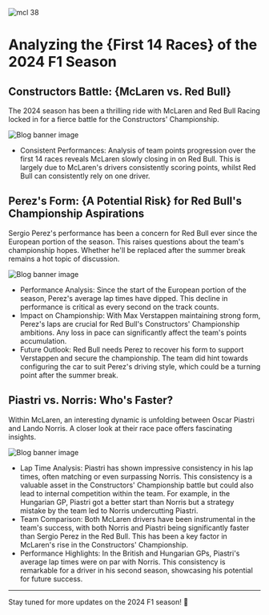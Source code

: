 ![mcl 38]({github}/mcl-38.png)

# Analyzing the \{First 14 Races} of the 2024 F1 Season

## Constructors Battle: \{McLaren vs. Red Bull}

The 2024 season has been a thrilling ride with McLaren and Red Bull Racing locked in for a fierce battle for the Constructors' Championship.

![Blog banner image]({github}/f1-2024-h1.png)

- Consistent Performances: Analysis of team points progression over the first 14 races reveals McLaren slowly closing in on Red Bull. This is largely due to McLaren's drivers consistently scoring points, whilst Red Bull can consistently rely on one driver.

## Perez's Form: \{A Potential Risk} for Red Bull's Championship Aspirations

Sergio Perez's performance has been a concern for Red Bull ever since the European portion of the season. This raises questions about the team's championship hopes. Whether he'll be replaced after the summer break remains a hot topic of discussion.

![Blog banner image]({github}/f1-drivers-h1-02.png)

- Performance Analysis: Since the start of the European portion of the season, Perez's average lap times have dipped. This decline in performance is critical as every second on the track counts.
- Impact on Championship: With Max Verstappen maintaining strong form, Perez's laps are crucial for Red Bull's Constructors' Championship ambitions. Any loss in pace can significantly affect the team's points accumulation.
- Future Outlook: Red Bull needs Perez to recover his form to support Verstappen and secure the championship. The team did hint towards configuring the car to suit Perez's driving style, which could be a turning point after the summer break.

## Piastri vs. Norris: Who's Faster? 

Within McLaren, an interesting dynamic is unfolding between Oscar Piastri and Lando Norris. A closer look at their race pace offers fascinating insights.

![Blog banner image]({github}/f1-drivers-h1.png)

- Lap Time Analysis: Piastri has shown impressive consistency in his lap times, often matching or even surpassing Norris. This consistency is a valuable asset in the Constructors' Championship battle but could also lead to internal competition within the team. For example, in the Hungarian GP, Piastri got a better start than Norris but a strategy mistake by the team led to Norris undercutting Piastri.
- Team Comparison: Both McLaren drivers have been instrumental in the team's success, with both Norris and Piastri being significantly faster than Sergio Perez in the Red Bull. This has been a key factor in McLaren's rise in the Constructors' Championship.
- Performance Highlights: In the British and Hungarian GPs, Piastri's average lap times were on par with Norris. This consistency is remarkable for a driver in his second season, showcasing his potential for future success.

---

Stay tuned for more updates on the 2024 F1 season! 🏁
